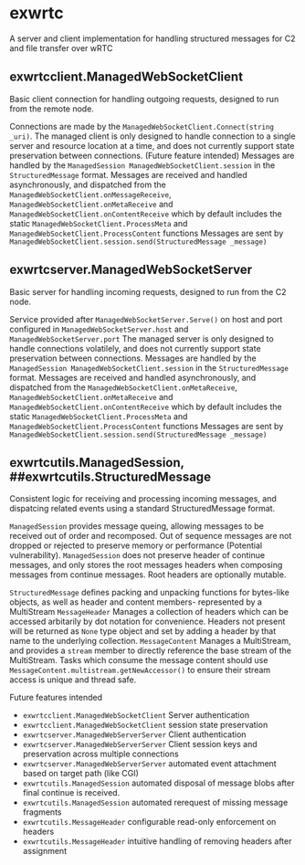 # exwrtc
A server and client implementation for handling structured messages for C2 and file transfer over wRTC

## exwrtcclient.ManagedWebSocketClient
Basic client connection for handling outgoing requests, designed to run from the remote node.

Connections are made by the `ManagedWebSocketClient.Connect(string _uri)`.
The managed client is only designed to handle connection to a single server and resource location at a time, and does not currently support state preservation between connections. (Future feature intended)
Messages are handled by the `ManagedSession ManagedWebSocketClient.session` in the `StructuredMessage` format.
Messages are received and handled asynchronously, and dispatched from the `ManagedWebSocketClient.onMessageReceive`, `ManagedWebSocketClient.onMetaReceive` and `ManagedWebSocketClient.onContentReceive` which by default includes the static `ManagedWebSocketClient.ProcessMeta` and `ManagedWebSocketClient.ProcessContent` functions
Messages are sent by `ManagedWebSocketClient.session.send(StructuredMessage _message)`

## exwrtcserver.ManagedWebSocketServer
Basic server for handling incoming requests, designed to run from the C2 node.

Service provided after `ManagedWebSocketServer.Serve()` on host and port configured in `ManagedWebSocketServer.host` and `ManagedWebSocketServer.port`
The managed server is only designed to handle connections volatilely, and does not currently support state preservation between connections.
Messages are handled by the `ManagedSession ManagedWebSocketClient.session` in the `StructuredMessage` format.
Messages are received and handled asynchronously, and dispatched from the `ManagedWebSocketClient.onMetaReceive`, `ManagedWebSocketClient.onMetaReceive` and `ManagedWebSocketClient.onContentReceive` which by default includes the static `ManagedWebSocketClient.ProcessMeta` and `ManagedWebSocketClient.ProcessContent` functions
Messages are sent by `ManagedWebSocketClient.session.send(StructuredMessage _message)`

## exwrtcutils.ManagedSession, ##exwrtcutils.StructuredMessage
Consistent logic for receiving and processing incoming messages, and dispatcing related events using a standard StructuredMessage format.

`ManagedSession` provides message queing, allowing messages to be received out of order and recomposed. Out of sequence messages are not dropped or rejected to preserve memory or performance (Potential vulnerability).
`ManagedSession` does not preserve header of continue messages, and only stores the root messages headers when composing messages from continue messages. Root headers are optionally mutable.

`StructuredMessage` defines packing and unpacking functions for bytes-like objects, as well as header and content members- represented by a MultiStream
`MessageHeader` Manages a collection of headers which can be accessed arbitarily by dot notation for convenience. Headers not present will be returned as `None` type object and set by adding a header by that name to the underlying collection.
`MessageContent` Manages a MultiStream, and provides a `stream` member to directly reference the base stream of the MultiStream.
Tasks which consume the message content should use `MessageContent.multistream.getNewAccessor()` to ensure their stream access is unique and thread safe.

Future features intended
- `exwrtcclient.ManagedWebSocketClient` Server authentication
- `exwrtcclient.ManagedWebSocketClient` session state preservation
- `exwrtcserver.ManagedWebServerServer` Client authentication
- `exwrtcserver.ManagedWebServerServer` Client session keys and preservation across multiple connections
- `exwrtcserver.ManagedWebServerServer` automated event attachment based on target path (like CGI)
- `exwrtcutils.ManagedSession` automated disposal of message blobs after final continue is received.
- `exwrtcutils.ManagedSession` automated rerequest of missing message fragments
- `exwrtcutils.MessageHeader` configurable read-only enforcement on headers
- `exwrtcutils.MessageHeader` intuitive handling of removing headers after assignment
